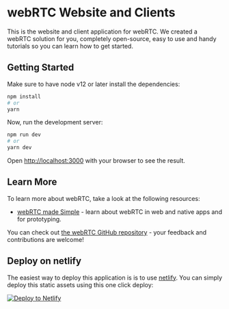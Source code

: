 # webRTC Website and Clients

This is the website and client application for webRTC. We created a webRTC solution for you, completely open-source, easy to use and handy tutorials so you can learn how to get started.

## Getting Started

Make sure to have node v12 or later install the dependencies:

```bash
npm install
# or
yarn
```

Now, run the development server:

```bash
npm run dev
# or
yarn dev
```

Open [http://localhost:3000](http://localhost:3000) with your browser to see the result.

## Learn More

To learn more about webRTC, take a look at the following resources:

- [webRTC made Simple](https://webrtc.penguin.academy) - learn about webRTC in web and native apps and for prototyping.

You can check out [the webRTC GitHub repository](https://github.com/penguin-academy/webRTC/) - your feedback and contributions are welcome!

## Deploy on netlify

The easiest way to deploy this application is is to use [netlify](https://netlify.com). You can simply deploy this static assets using this one click deploy:

[![Deploy to Netlify](https://www.netlify.com/img/deploy/button.svg)](https://app.netlify.com/start/deploy?repository=https://github.com/penguin-academy/webRTC)
